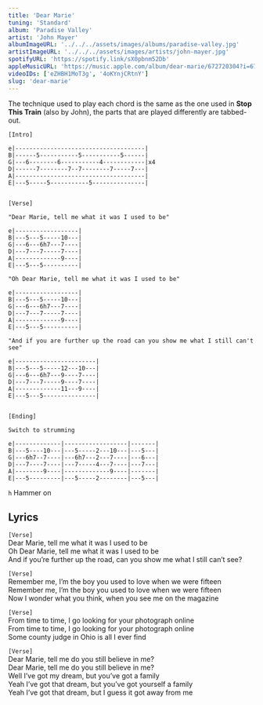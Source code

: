 ```yaml
---
title: 'Dear Marie'
tuning: 'Standard'
album: 'Paradise Valley'
artist: 'John Mayer'
albumImageURL: '../../../assets/images/albums/paradise-valley.jpg'
artistImageURL: '../../../assets/images/artists/john-mayer.jpg'
spotifyURL: 'https://spotify.link/sX0pbnm52Db'
appleMusicURL: 'https://music.apple.com/album/dear-marie/672720304?i=672720308&l'
videoIDs: ['eZHBH1MoT3g', '4oKYnjCRtnY']
slug: 'dear-marie'
---
```


The technique used to play each chord is the same as the one used in **Stop This Train** (also by John), the parts that are played differently are tabbed-out.

```
[Intro]

e|-------------------------------------|
B|------5-----------5-----------5------|
G|---6--------6-----------4------------|x4
D|------7--------7--7--------7-----7---|
A|-------------------------------------|
E|---5-----5-----------5---------------|


[Verse]

"Dear Marie, tell me what it was I used to be"

e|------------------|
B|---5---5-----10---|
G|---6---6h7---7----|
D|---7---7-----7----|
A|-------------9----|
E|---5---5----------|

"Oh Dear Marie, tell me what it was I used to be"

e|------------------|
B|---5---5-----10---|
G|---6---6h7---7----|
D|---7---7-----7----|
A|-------------9----|
E|---5---5----------|

"And if you are further up the road can you show me what I still can't see"

e|-----------------------|
B|---5---5-----12---10---|
G|---6---6h7---9----7----|
D|---7---7-----9----7----|
A|-------------11---9----|
E|---5---5---------------|


[Ending]

Switch to strumming

e|-------------|------------------|-------|
B|---5----10---|---5-----2---10---|---5---|
G|---6h7--7----|---6h7---2---7----|---6---|
D|---7----7----|---7-----4---7----|---7---|
A|--------9----|-------------9----|-------|
E|---5---------|---5-----2--------|---5---|
```

`h` Hammer on

## Lyrics

`[Verse]`  
Dear Marie, tell me what it was I used to be  
Oh Dear Marie, tell me what it was I used to be  
And if you’re further up the road, can you show me what I still can’t see?

`[Verse]`  
Remember me, I’m the boy you used to love when we were fifteen  
Remember me, I’m the boy you used to love when we were fifteen  
Now I wonder what you think, when you see me on the magazine

`[Verse]`  
From time to time, I go looking for your photograph online  
From time to time, I go looking for your photograph online  
Some county judge in Ohio is all I ever find

`[Verse]`  
Dear Marie, tell me do you still believe in me?  
Dear Marie, tell me do you still believe in me?  
Well I’ve got my dream, but you’ve got a family  
Yeah I’ve got that dream, but you’ve got yourself a family  
Yeah I’ve got that dream, but I guess it got away from me
